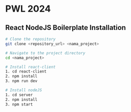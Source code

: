 # PWL 2024

## React NodeJS Boilerplate Installation

```bash
# Clone the repository
git clone <repository_url> <nama_project>

# Navigate to the project directory
cd <nama_project>

# Install react-client
1. cd react-client
2. npm install
3. npm run dev

# Install nodeJS
1. cd server
2. npm install
3. npm start
```
